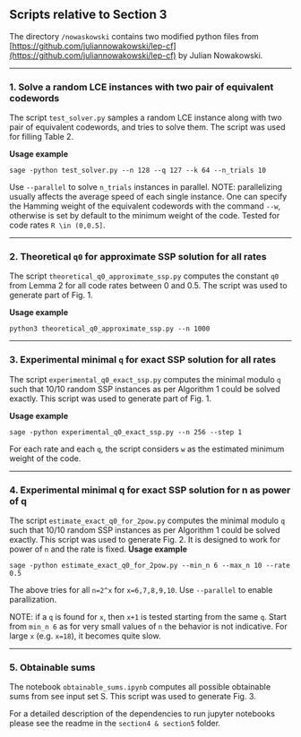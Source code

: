 ## Scripts relative to Section 3
The directory `/nowaskowski` contains two modified python files from [https://github.com/juliannowakowski/lep-cf](https://github.com/juliannowakowski/lep-cf) by Julian Nowakowski.
_________

### 1. Solve a random LCE instances with two pair of equivalent codewords
The script `test_solver.py` samples a random LCE instance along with two pair of equivalent codewords, and tries to solve them. The script was used for filling Table 2.

**Usage example**
```
sage -python test_solver.py --n 128 --q 127 --k 64 --n_trials 10 
```
Use `--parallel` to solve `n_trials` instances in parallel. NOTE: parallelizing usually affects the average speed of each single instance.
One can specify the Hamming weight of the equivalent codewords with the command `--w`, otherwise is set by default to the minimum weight of the code.
Tested for code rates `R \in (0,0.5]`.
_________

### 2. Theoretical `q0` for approximate SSP solution for all rates
The script `theoretical_q0_approximate_ssp.py` computes the constant `q0` from Lemma 2 for all code rates between 0 and 0.5.
The script was used to generate part of Fig. 1.

**Usage example**
```
python3 theoretical_q0_approximate_ssp.py --n 1000
```
---------

### 3. Experimental minimal `q` for exact SSP solution for all rates
The script `experimental_q0_exact_ssp.py` computes the minimal modulo `q` such that 10/10 random SSP instances as per Algorithm 1 could be solved exactly.
This script was used to generate part of Fig. 1.

**Usage example**
```
sage -python experimental_q0_exact_ssp.py --n 256 --step 1
```
For each rate and each `q`, the script considers `w` as the estimated minimum weight of the code.
_________

### 4. Experimental minimal q for exact SSP solution for n as power of q
The script `estimate_exact_q0_for_2pow.py` computes the minimal modulo `q` such that 10/10 random SSP instances as per Algorithm 1 could be solved exactly.
This script was used to generate Fig. 2. It is designed to work for power of `n` and the rate is fixed.
**Usage example**
```
sage -python estimate_exact_q0_for_2pow.py --min_n 6 --max_n 10 --rate 0.5
```
The above tries for all `n=2^x` for `x=6,7,8,9,10`. Use `--parallel` to enable parallization. 

NOTE: if a `q` is found for `x`, then `x+1` is tested starting from the same `q`. Start from `min_n 6` as for very small values of `n` the behavior is not indicative.
For large `x` (e.g. `x=18`), it becomes quite slow.
_________

### 5. Obtainable sums
The notebook `obtainable_sums.ipynb` computes all possible obtainable sums from see input set S.
This script was used to generate Fig. 3.

For a detailed description of the dependencies to run jupyter notebooks please see the readme in the `section4 & section5` folder.



